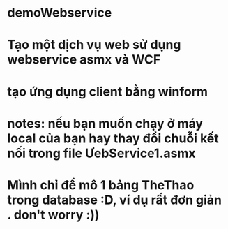 # demoWebservice
# Tạo một dịch vụ web sử dụng webservice asmx và WCF
# tạo ứng dụng client bằng winform
# notes: nếu bạn muốn chạy ở máy local của bạn hay thay đổi chuỗi kết nối trong file ƯebService1.asmx
# Mình chỉ đề mô 1 bảng TheThao trong database :D, ví dụ rất đơn giản . don't worry :))
